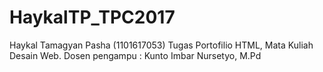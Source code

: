 # HaykalTP_TPC2017
Haykal Tamagyan Pasha (1101617053)
Tugas Portofilio HTML, Mata Kuliah Desain Web. Dosen pengampu : Kunto Imbar Nursetyo, M.Pd
